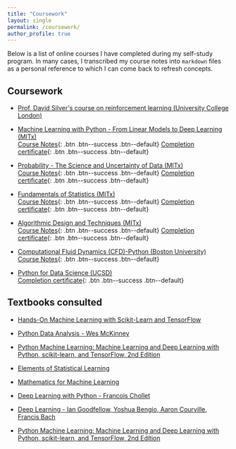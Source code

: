 ```yaml
---
title: "Coursework"
layout: single
permalink: /coursework/
author_profile: true
---
```


Below is a list of online courses I have completed during my self-study program. In many cases, I transcribed my course notes into `markdown` files as a personal reference to which I can come back to refresh concepts.

## Coursework

* [Prof. David Silver's course on reinforcement learning (University College London)](http://www0.cs.ucl.ac.uk/staff/d.silver/web/Teaching.html)

* [Machine Learning with Python - From Linear Models to Deep Learning (MITx)](https://courses.edx.org/courses/course-v1:MITx+6.86x+1T2019/course/)
  <br> [Course Notes](/coursenotes/machinelearning/){: .btn .btn--success .btn--default} [Completion certificate](https://courses.edx.org/certificates/38b75e63fdbd462cb46f87bef387e3b7){: .btn .btn--success .btn--default}

* [Probability - The Science and Uncertainty of Data (MITx)](https://courses.edx.org/courses/course-v1:MITx+6.431x+3T2018/course/)
  <br>[Course Notes](/coursenotes/probability/){: .btn .btn--success .btn--default} [Completion certificate](https://courses.edx.org/certificates/2b73f28fdbb8483f99b7bf992768aad7){: .btn .btn--success .btn--default}

* [Fundamentals of Statistics (MITx)](https://courses.edx.org/courses/course-v1:MITx+18.6501x+3T2018/course/)
  <br>[Course Notes](/coursenotes/statistics/){: .btn .btn--success .btn--default} [Completion certificate](https://courses.edx.org/certificates/16b3eb442c9c458b9d2781fa4c4c3a5f){: .btn .btn--success .btn--default}

* [Algorithmic Design and Techniques (MITx)](https://courses.edx.org/courses/course-v1:UCSanDiegoX+ALGS200x+2T2017/course/)
  <br>[Course Notes](/coursenotes/algorithms/){: .btn .btn--success .btn--default} [Completion certificate](https://courses.edx.org/certificates/7b10d0489b9f44b3b6ebb4c4d45eaddd){: .btn .btn--success .btn--default}

* [Computational Fluid Dynamics (CFD)-Python (Boston University)](http://lorenabarba.com/blog/cfd-python-12-steps-to-navier-stokes/) 
  <br>[Course Notes](/coursenotes/CFDpython){: .btn .btn--success .btn--default}

* [Python for Data Science (UCSD)](https://www.edx.org/course/python-data-science-uc-san-diegox-dse200x) 
  <br>[Completion certificate](https://courses.edx.org/certificates/fef05b87cb70483895c0f00e93846942){: .btn .btn--success .btn--default}

## Textbooks consulted

* [Hands-On Machine Learning with Scikit-Learn and TensorFlow](https://www.amazon.com/Hands-Machine-Learning-Scikit-Learn-TensorFlow/dp/1491962291)

* [Python Data Analysis - Wes McKinney](https://www.amazon.com/Python-Data-Analysis-Wrangling-IPython/dp/1491957662/ref=sr_1_1?s=books&ie=UTF8&qid=1541974192&sr=1-1&keywords=python+mckinney)

* [Python Machine Learning: Machine Learning and Deep Learning with Python, scikit-learn, and TensorFlow, 2nd Edition](https://www.amazon.com/Python-Machine-Learning-scikit-learn-TensorFlow/dp/1787125939/ref=dp_ob_title_bk)

* [Elements of Statistical Learning](https://web.stanford.edu/%7Ehastie/Papers/ESLII.pdf)

* [Mathematics for Machine Learning](https://mml-book.github.io/)

* [Deep Learning with Python - Francois Chollet](https://www.amazon.com/Deep-Learning-Python-Francois-Chollet/dp/1617294438/ref=sr_1_3?s=books&ie=UTF8&qid=1541974063&sr=1-3&keywords=deep+learning+with+python+chollet)

* [Deep Learning - Ian Goodfellow, Yoshua Bengio, Aaron Courville, Francis Bach](https://www.amazon.com/Deep-Learning-Adaptive-Computation-Machine/dp/0262035618/ref=sr_1_3?s=books&ie=UTF8&qid=1541974095&sr=1-3&keywords=deep+learning+goodfellow)

* [Python Machine Learning: Machine Learning and Deep Learning with Python, scikit-learn, and TensorFlow, 2nd Edition](https://www.amazon.com/Python-Machine-Learning-scikit-learn-TensorFlow/dp/1787125939/ref=dp_ob_title_bk)
